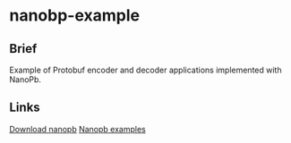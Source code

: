 # nanobp-example

## Brief

Example of Protobuf encoder and decoder applications implemented with NanoPb. 

## Links

[Download nanopb](https://jpa.kapsi.fi/nanopb/download/)
[Nanopb examples](https://github.com/nanopb/nanopb/tree/master/examples)

